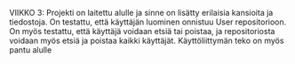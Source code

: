 VIIKKO 3:
Projekti on laitettu alulle ja sinne on lisätty erilaisia kansioita ja tiedostoja.
On testattu, että käyttäjän luominen onnistuu User repositorioon.
On myös testattu, että käyttäjä voidaan etsiä tai poistaa, ja repositoriosta voidaan myös etsiä ja poistaa kaikki käyttäjät.
Käyttöliittymän teko on myös pantu alulle
